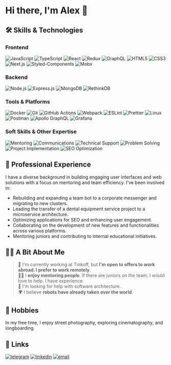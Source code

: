 # Hi there, I'm Alex 👋

## 🛠 Skills & Technologies
### Frontend
![JavaScript](https://img.shields.io/badge/-JavaScript-F7DF1E?style=flat-square&logo=javascript&logoColor=gray "JavaScript")
![TypeScript](https://img.shields.io/badge/-TypeScript-3178C6?style=flat-square&logo=typescript&logoColor=white "TypeScript")
![React](https://img.shields.io/badge/-React-61DAFB?style=flat-square&logo=react&logoColor=black "React")
![Redux](https://img.shields.io/badge/-Redux-764ABC?style=flat-square&logo=redux&logoColor=white "Redux")
![GraphQL](https://img.shields.io/badge/-GraphQL-E10098?style=flat-square&logo=graphql&logoColor=white "GraphQL")
![HTML5](https://img.shields.io/badge/-HTML5-E34F26?style=flat-square&logo=html5&logoColor=white "HTML5")
![CSS3](https://img.shields.io/badge/-CSS3-1572B6?style=flat-square&logo=css3&logoColor=white "CSS3")
![Next.js](https://img.shields.io/badge/-Next.js-000000?style=flat-square&logo=next.js&logoColor=white "Next.js")
![Styled-Components](https://img.shields.io/badge/-Styled_Components-DB7093?style=flat-square&logo=styled-components&logoColor=white "Styled-Components")
![Mobx](https://img.shields.io/badge/-MobX-FF9955?style=flat-square&logo=mobx&logoColor=white "Mobx")

### Backend
![Node.js](https://img.shields.io/badge/-Node.js-339933?style=flat-square&logo=Node.js&logoColor=white "Node.js")
![Express.js](https://img.shields.io/badge/-Express.js-000000?style=flat-square&logo=express&logoColor=white "Express.js")
![MongoDB](https://img.shields.io/badge/-MongoDB-47A248?style=flat-square&logo=mongodb&logoColor=white "MongoDB")
![RethinkDB](https://img.shields.io/badge/-RethinkDB-8DD6F9?style=flat-square&logo=amazondocumentdb&logoColor=black "RethinkDB")

### Tools & Platforms
![Docker](https://img.shields.io/badge/-Docker-2496ED?style=flat-square&logo=docker&logoColor=white "Docker")
![Git](https://img.shields.io/badge/-Git-F05032?style=flat-square&logo=git&logoColor=white "Git")
![GitHub Actions](https://img.shields.io/badge/-GitHub_Actions-2088FF?style=flat-square&logo=githubactions&logoColor=white "GitHub Actions")
![Webpack](https://img.shields.io/badge/-Webpack-8DD6F9?style=flat-square&logo=webpack&logoColor=black "Webpack")
![ESLint](https://img.shields.io/badge/-ESLint-4B32C3?style=flat-square&logo=eslint&logoColor=white "ESLint")
![Prettier](https://img.shields.io/badge/-Prettier-F7B93E?style=flat-square&logo=prettier&logoColor=black "Prettier")
![Linux](https://img.shields.io/badge/-Linux-FCC624?style=flat-square&logo=linux&logoColor=black "Linux")
![Postman](https://img.shields.io/badge/-Postman-FF6C37?style=flat-square&logo=postman&logoColor=white "Postman")
![Apollo GraphQL](https://img.shields.io/badge/-Apollo_GraphQL-311C87?style=flat-square&logo=apollographql&logoColor=white "Apollo GraphQL")
![Grafana](https://img.shields.io/badge/-Grafana-F46800?style=flat-square&logo=grafana&logoColor=white "Grafana")

### Soft Skills & Other Expertise
![Mentoring](https://img.shields.io/badge/-Mentoring-E10098?style=flat-square&logo=codementor&logoColor=white "Mentoring")
![Communications](https://img.shields.io/badge/-Communications-00ABE1?style=flat-square&logo=githubsponsors&logoColor=white "Communications")
![Technical Support](https://img.shields.io/badge/-Technical_Support-FF7B00?style=flat-square&logo=googlesearchconsole&logoColor=white "Technical Support")
![Problem Solving](https://img.shields.io/badge/-Problem_Solving-8DD6F9?style=flat-square&logo=fireship&logoColor=white "Problem Solving")
![Project Implementation](https://img.shields.io/badge/-Project_Implementation-007ACC?style=flat-square&logo=audiomack&logoColor=white "Project Implementation")
![SEO Optimization](https://img.shields.io/badge/-SEO-47A248?style=flat-square&logo=protodotio&logoColor=white "SEO")

## 💼 Professional Experience
I have a diverse background in building engaging user interfaces and web solutions with a focus on mentoring and team efficiency. I've been involved in:
- Rebuilding and expanding a team bot to a corporate messenger and migrating to new clusters.
- Leading the transfer of a dental equipment service project to a microservice architecture.
- Optimizing applications for SEO and enhancing user engagement.
- Collaborating on the development of new features and functionalities across various platforms.
- Mentoring juniors and contributing to internal educational initiatives.

## 🙋‍♂️ A Bit About Me
> 🏢 I'm currently working at Tinkoff, but **I'm open to offers to work abroad. I prefer to work remotely**. \
> 👨‍💻 I **enjoy mentoring people**. If there are juniors on the team, I would love to help. I have experience. \
> 🤖 I'm looking for help with software architecture. \
> 🌍 I believe **robots have already taken over the world**.

## 🎨 Hobbies
In my free time, I enjoy street photography, exploring cinematography, and longboarding.



## 🔗 Links
[![telegram](https://img.shields.io/badge/Telegram-2CA5E0?style=for-the-badge&logo=telegram&logoColor=white)](https://t.me/orangefekla)
[![linkedin](https://img.shields.io/badge/linkedin-0A66C2?style=for-the-badge&logo=linkedin&logoColor=white)](https://www.linkedin.com/in/fekla/)
[![email](https://img.shields.io/badge/Gmail-D14836?style=for-the-badge&logo=gmail&logoColor=white)](mailto:rabbdroid@gmail.com)



